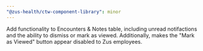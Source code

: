 ```yaml
---
"@zus-health/ctw-component-library": minor
---
```


Add functionality to Encounters & Notes table, including unread notifactions and the ability to dismiss or mark as viewed.
Additionally, makes the "Mark as Viewed" button appear disabled to Zus employees.
